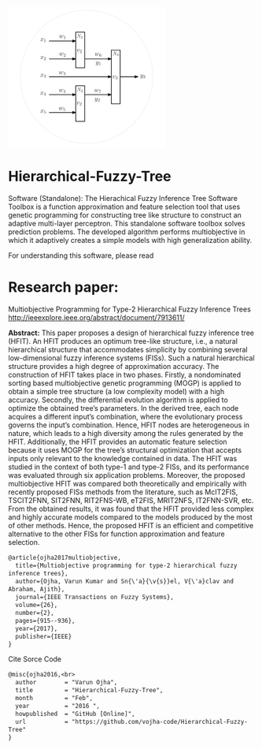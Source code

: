 ![](https://github.com/VarunKumarOjha/Hierarchical-Fuzzy-Tree/blob/master/hfit_glim.png)
<br>
# Hierarchical-Fuzzy-Tree
Software (Standalone): The Hierachical Fuzzy Inference Tree Software Toolbox is a function approximation and feature selection tool that uses genetic programming for constructing tree like structure to construct an adaptive multi-layer perceptron. This standalone software toolbox solves prediction problems. The developed algorithm performs multiobjective in which it adaptively creates a simple models with high generalization ability.

For understanding this software, please read 
# Research paper:
Multiobjective Programming for Type-2 Hierarchical Fuzzy Inference Trees <br>
http://ieeexplore.ieee.org/abstract/document/7913611/

<b> Abstract:</b>
This paper proposes a design of hierarchical fuzzy inference tree (HFIT). An HFIT produces an optimum tree-like structure, i.e., a natural hierarchical structure that accommodates simplicity by combining several low-dimensional fuzzy inference systems (FISs). Such a natural hierarchical structure provides a high degree of approximation accuracy. The construction of HFIT takes place in two phases. Firstly, a nondominated sorting based multiobjective genetic programming (MOGP) is applied to obtain a simple tree structure (a low complexity model) with a high accuracy. Secondly, the differential evolution algorithm is applied to optimize the obtained tree’s parameters. In the derived tree, each node acquires a different input’s combination, where the evolutionary process governs the input’s combination. Hence, HFIT nodes are heterogeneous in nature, which leads to a high diversity among the rules generated by the HFIT. Additionally, the HFIT provides an automatic feature selection because it uses MOGP for the tree’s structural optimization that accepts inputs only relevant to the knowledge contained in data. The HFIT was studied in the context of both type-1 and type-2 FISs, and its performance was evaluated through six application problems. Moreover, the proposed multiobjective HFIT was compared both theoretically and empirically with recently proposed FISs methods from the literature, such as McIT2FIS, TSCIT2FNN, SIT2FNN, RIT2FNS-WB, eT2FIS, MRIT2NFS, IT2FNN-SVR, etc. From the obtained results, it was found that the HFIT provided less complex and highly accurate models compared to the models produced by the most of other methods. Hence, the proposed HFIT is an efficient and competitive alternative to the other FISs for function approximation and feature selection.

```
@article{ojha2017multiobjective,
  title={Multiobjective programming for type-2 hierarchical fuzzy inference trees},
  author={Ojha, Varun Kumar and Sn{\'a}{\v{s}}el, V{\'a}clav and Abraham, Ajith},
  journal={IEEE Transactions on Fuzzy Systems},
  volume={26},
  number={2},
  pages={915--936},
  year={2017},
  publisher={IEEE}
}
```

Cite Sorce Code
```
@misc{ojha2016,<br>
  author        = "Varun Ojha",
  title         = "Hierarchical-Fuzzy-Tree",
  month         = "Feb",
  year          = "2016 ",
  howpublished  = "GitHub [Online]",
  url           = "https://github.com/vojha-code/Hierarchical-Fuzzy-Tree"
}
```
